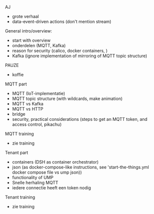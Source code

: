 AJ
- grote verhaal
- data-event-driven actions (don't mention stream)

General intro/overview:
- start with overview
- onderdelen (MQTT, Kafka)
- reason for security (calico, docker containers, )
- Kafka (ignore implementation of mirroring of MQTT topic structure)

PAUZE
- koffie

MQTT part
- MQTT (IoT-implementatie)
- MQTT topic structure (with wildcards, make animation)
- MQTT vs Kafka
- MQTT vs HTTP
- bridge
- security, practical considerations (steps to get an MQTT token, and access control, pikachu)

MQTT training
- zie training

Tenant part
- containers (DSH as container orchestrator)
- json (as docker-compose-like instructions, see 'start-the-things.yml docker compose file vs ump json))
- functionality of UMP
- Snelle herhaling MQTT
- iedere connectie heeft een token nodig

Tenant training
- zie training
